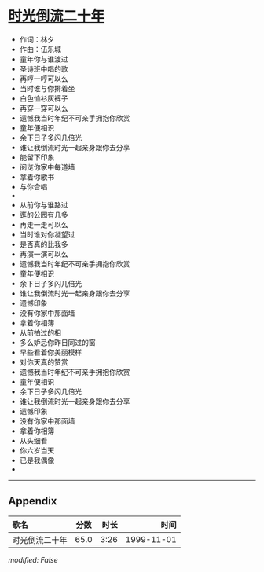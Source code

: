 # [时光倒流二十年](https://music.163.com/song?id=26075130)

* 作词：林夕
* 作曲：伍乐城
* 童年你与谁渡过
* 圣诗班中唱的歌
* 再哼一哼可以么
* 当时谁与你排着坐
* 白色恤衫灰裤子
* 再穿一穿可以么
* 遗憾我当时年纪不可亲手拥抱你欣赏
* 童年便相识
* 余下日子多闪几倍光
* 谁让我倒流时光一起亲身跟你去分享
* 能留下印象
* 阅览你家中每道墙
* 拿着你歌书
* 与你合唱
* 
* 从前你与谁路过
* 逛的公园有几多
* 再走一走可以么
* 当时谁对你凝望过
* 是否真的比我多
* 再演一演可以么
* 遗憾我当时年纪不可亲手拥抱你欣赏
* 童年便相识
* 余下日子多闪几倍光
* 谁让我倒流时光一起亲身跟你去分享
* 遗憾印象
* 没有你家中那面墙
* 拿着你相簿
* 从前拍过的相
* 多么妒忌你昨日同过的窗
* 早些看着你美丽模样
* 对你天真的赞赏
* 遗憾我当时年纪不可亲手拥抱你欣赏
* 童年便相识
* 余下日子多闪几倍光
* 谁让我倒流时光一起亲身跟你去分享
* 遗憾印象
* 没有你家中那面墙
* 拿着你相簿
* 从头细看
* 你六岁当天
* 已是我偶像
* 


---

## Appendix

|歌名|分数|时长|时间|
|:---|:---:|---:|---:|
|时光倒流二十年|65.0|3:26|1999-11-01

*modified: False*